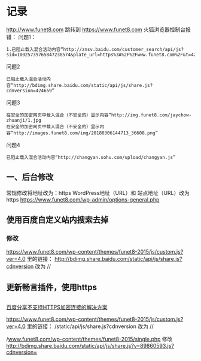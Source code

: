 # 记录
http://www.funet8.com
跳转到
https://www.funet8.com
火狐浏览器控制台报错：
问题1：
```
1.已阻止载入混合活动内容“http://znsv.baidu.com/customer_search/api/js?sid=10025739765847238574&plate_url=https%3A%2F%2Fwww.funet8.com%2F&t=424661”
```
问题2
```
已阻止载入混合活动内容“http://bdimg.share.baidu.com/static/api/js/share.js?cdnversion=424659”
```
问题3
```
在安全的加密网页中载入混合（不安全的）显示内容“http://img.funet8.com/jaychow-zhuanji/1.jpg
在安全的加密网页中载入混合（不安全的）显示内容“http://images.funet8.com/img/20180306144713_36608.png”
```
问题4
```
已阻止载入混合活动内容“http://changyan.sohu.com/upload/changyan.js”
```

## 一、后台修改
常规修改将地址改为：https
WordPress地址（URL）和 站点地址（URL）改为https
https://www.funet8.com/wp-admin/options-general.php

## 使用百度自定义站内搜索去掉

### 修改
https://www.funet8.com/wp-content/themes/funet8-2015/js/custom.js?ver=4.0
里的链接：
http://bdimg.share.baidu.com/static/api/js/share.js?cdnversion 改为 //

## 更新畅言插件，使用https

## 
[百度分享不支持HTTPS加密连接的解决方案](https://www.landiannews.com/archives/29400.html)

https://www.funet8.com/wp-content/themes/funet8-2015/js/custom.js?ver=4.0
里的链接：
/static/api/js/share.js?cdnversion 改为 //

/www.funet8.com/wp-content/themes/funet8-2015/single.php
修改
http://bdimg.share.baidu.com/static/api/js/share.js?v=89860593.js?cdnversion=




















